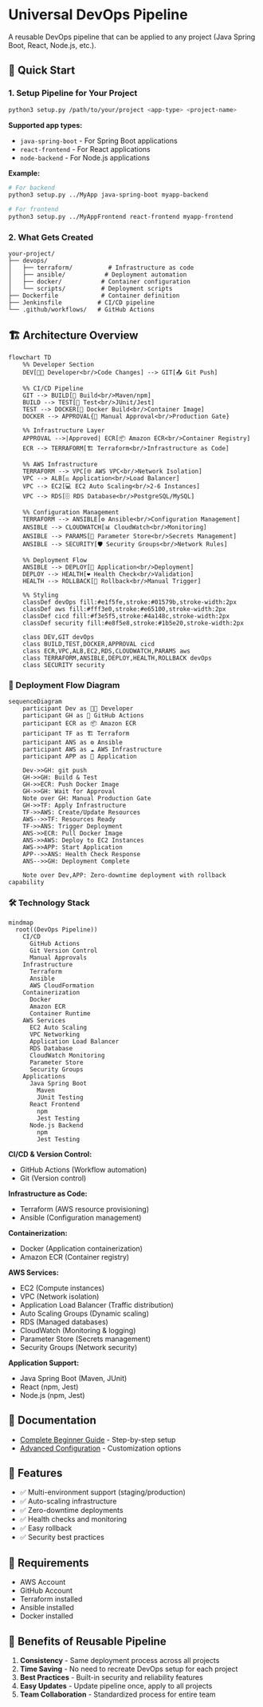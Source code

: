 # Universal DevOps Pipeline

A reusable DevOps pipeline that can be applied to any project (Java Spring Boot, React, Node.js, etc.).

## 🚀 Quick Start

### 1. Setup Pipeline for Your Project
```bash
python3 setup.py /path/to/your/project <app-type> <project-name>
```

**Supported app types:**
- `java-spring-boot` - For Spring Boot applications
- `react-frontend` - For React applications  
- `node-backend` - For Node.js applications

**Example:**
```bash
# For backend
python3 setup.py ../MyApp java-spring-boot myapp-backend

# For frontend  
python3 setup.py ../MyAppFrontend react-frontend myapp-frontend
```

### 2. What Gets Created
```
your-project/
├── devops/
│   ├── terraform/          # Infrastructure as code
│   ├── ansible/           # Deployment automation
│   ├── docker/           # Container configuration
│   └── scripts/          # Deployment scripts
├── Dockerfile            # Container definition
├── Jenkinsfile          # CI/CD pipeline
└── .github/workflows/   # GitHub Actions
```

## 🏗️ Architecture Overview

```mermaid
flowchart TD
    %% Developer Section
    DEV[👨‍💻 Developer<br/>Code Changes] --> GIT[📤 Git Push]
    
    %% CI/CD Pipeline
    GIT --> BUILD[🔨 Build<br/>Maven/npm]
    BUILD --> TEST[🧪 Test<br/>JUnit/Jest]
    TEST --> DOCKER[🐳 Docker Build<br/>Container Image]
    DOCKER --> APPROVAL{🔐 Manual Approval<br/>Production Gate}
    
    %% Infrastructure Layer
    APPROVAL -->|Approved| ECR[📦 Amazon ECR<br/>Container Registry]
    ECR --> TERRAFORM[🏗️ Terraform<br/>Infrastructure as Code]
    
    %% AWS Infrastructure
    TERRAFORM --> VPC[🌐 AWS VPC<br/>Network Isolation]
    VPC --> ALB[⚖️ Application<br/>Load Balancer]
    VPC --> EC2[💻 EC2 Auto Scaling<br/>2-6 Instances]
    VPC --> RDS[🗄️ RDS Database<br/>PostgreSQL/MySQL]
    
    %% Configuration Management
    TERRAFORM --> ANSIBLE[⚙️ Ansible<br/>Configuration Management]
    ANSIBLE --> CLOUDWATCH[📊 CloudWatch<br/>Monitoring]
    ANSIBLE --> PARAMS[🔑 Parameter Store<br/>Secrets Management]
    ANSIBLE --> SECURITY[🛡️ Security Groups<br/>Network Rules]
    
    %% Deployment Flow
    ANSIBLE --> DEPLOY[🚀 Application<br/>Deployment]
    DEPLOY --> HEALTH[❤️ Health Check<br/>Validation]
    HEALTH --> ROLLBACK[🔄 Rollback<br/>Manual Trigger]
    
    %% Styling
    classDef devOps fill:#e1f5fe,stroke:#01579b,stroke-width:2px
    classDef aws fill:#fff3e0,stroke:#e65100,stroke-width:2px
    classDef cicd fill:#f3e5f5,stroke:#4a148c,stroke-width:2px
    classDef security fill:#e8f5e8,stroke:#1b5e20,stroke-width:2px
    
    class DEV,GIT devOps
    class BUILD,TEST,DOCKER,APPROVAL cicd
    class ECR,VPC,ALB,EC2,RDS,CLOUDWATCH,PARAMS aws
    class TERRAFORM,ANSIBLE,DEPLOY,HEALTH,ROLLBACK devOps
    class SECURITY security
```

### 🔄 Deployment Flow Diagram

```mermaid
sequenceDiagram
    participant Dev as 👨‍💻 Developer
    participant GH as 🐙 GitHub Actions
    participant ECR as 📦 Amazon ECR
    participant TF as 🏗️ Terraform
    participant ANS as ⚙️ Ansible
    participant AWS as ☁️ AWS Infrastructure
    participant APP as 🚀 Application
    
    Dev->>GH: git push
    GH->>GH: Build & Test
    GH->>ECR: Push Docker Image
    GH->>GH: Wait for Approval
    Note over GH: Manual Production Gate
    GH->>TF: Apply Infrastructure
    TF->>AWS: Create/Update Resources
    AWS-->>TF: Resources Ready
    TF->>ANS: Trigger Deployment
    ANS->>ECR: Pull Docker Image
    ANS->>AWS: Deploy to EC2 Instances
    AWS->>APP: Start Application
    APP-->>ANS: Health Check Response
    ANS-->>GH: Deployment Complete
    
    Note over Dev,APP: Zero-downtime deployment with rollback capability
```

### 🛠️ Technology Stack

```mermaid
mindmap
  root((DevOps Pipeline))
    CI/CD
      GitHub Actions
      Git Version Control
      Manual Approvals
    Infrastructure
      Terraform
      Ansible
      AWS CloudFormation
    Containerization
      Docker
      Amazon ECR
      Container Runtime
    AWS Services
      EC2 Auto Scaling
      VPC Networking
      Application Load Balancer
      RDS Database
      CloudWatch Monitoring
      Parameter Store
      Security Groups
    Applications
      Java Spring Boot
        Maven
        JUnit Testing
      React Frontend
        npm
        Jest Testing
      Node.js Backend
        npm
        Jest Testing
```

**CI/CD & Version Control:**
- GitHub Actions (Workflow automation)
- Git (Version control)

**Infrastructure as Code:**
- Terraform (AWS resource provisioning)
- Ansible (Configuration management)

**Containerization:**
- Docker (Application containerization)
- Amazon ECR (Container registry)

**AWS Services:**
- EC2 (Compute instances)
- VPC (Network isolation)
- Application Load Balancer (Traffic distribution)
- Auto Scaling Groups (Dynamic scaling)
- RDS (Managed databases)
- CloudWatch (Monitoring & logging)
- Parameter Store (Secrets management)
- Security Groups (Network security)

**Application Support:**
- Java Spring Boot (Maven, JUnit)
- React (npm, Jest)
- Node.js (npm, Jest)

## 📖 Documentation
- [Complete Beginner Guide](docs/BEGINNER_GUIDE.md) - Step-by-step setup
- [Advanced Configuration](docs/ADVANCED.md) - Customization options

## 🎯 Features
- ✅ Multi-environment support (staging/production)
- ✅ Auto-scaling infrastructure
- ✅ Zero-downtime deployments
- ✅ Health checks and monitoring
- ✅ Easy rollback
- ✅ Security best practices

## 🔧 Requirements
- AWS Account
- GitHub Account
- Terraform installed
- Ansible installed
- Docker installed

## 🌟 Benefits of Reusable Pipeline
1. **Consistency** - Same deployment process across all projects
2. **Time Saving** - No need to recreate DevOps setup for each project
3. **Best Practices** - Built-in security and reliability features
4. **Easy Updates** - Update pipeline once, apply to all projects
5. **Team Collaboration** - Standardized process for entire team